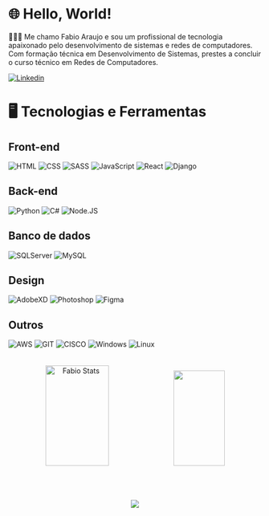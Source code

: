 # 🌐 Hello, World!

👨🏻‍💻 Me chamo Fabio Araujo e sou um profissional de tecnologia apaixonado pelo desenvolvimento de sistemas e redes de computadores. Com formação técnica em Desenvolvimento de Sistemas, prestes a concluir o curso técnico em Redes de Computadores.

[![Linkedin](https://img.shields.io/badge/LinkedIn-0077B5?style=for-the-badge&logo=linkedin&logoColor=white)](https://www.linkedin.com/in/fabio-araujo-silva-084758190/)

<h1></h1>

 # 🖥️ Tecnologias e Ferramentas

 ## Front-end

<div style="display: inline_block">
<img align="align" alt="HTML" src="https://img.shields.io/badge/HTML5-E34F26?style=for-the-badge&logo=html5&logoColor=white"/>
<img align="align" alt="CSS" src="https://img.shields.io/badge/CSS3-1572B6?style=for-the-badge&logo=css3&logoColor=white"/>
 <img align="align" alt="SASS" src="https://img.shields.io/badge/SASS-hotpink.svg?style=for-the-badge&logo=SASS&logoColor=white"/>
<img align="align" alt="JavaScript" src="https://img.shields.io/badge/JavaScript-F7DF1E?style=for-the-badge&logo=javascript&logoColor=black"/>
<img align="align" alt="React" src="https://img.shields.io/badge/react-%2320232a.svg?style=for-the-badge&logo=react&logoColor=%2361DAFB"/>
<img align="align" alt="Django" src="https://img.shields.io/badge/django-%23092E20.svg?style=for-the-badge&logo=django&logoColor=white"/>

 ## Back-end
 
<img align="align" alt="Python" src="https://img.shields.io/badge/Python-14354C?style=for-the-badge&logo=python&logoColor=white"/>
<img align="align" alt="C#" src="https://img.shields.io/badge/c%23-%23239120.svg?style=for-the-badge&logo=c-sharp&logoColor=white"/>
<img align="align" alt="Node.JS" src="https://img.shields.io/badge/node.js-6DA55F?style=for-the-badge&logo=node.js&logoColor=white"/>

## Banco de dados

<img align="align" alt="SQLServer" src="https://img.shields.io/badge/Microsoft%20SQL%20Server-CC2927?style=for-the-badge&logo=microsoft%20sql%20server&logoColor=white"/>
<img align="align" alt="MySQL" src="https://img.shields.io/badge/mysql-%2300f.svg?style=for-the-badge&logo=mysql&logoColor=white"/>

## Design

<img align="align" alt="AdobeXD" src="https://img.shields.io/badge/Adobe%20XD-470137?style=for-the-badge&logo=Adobe%20XD&logoColor=#FF61F6"/>
<img align="align" alt="Photoshop" src="https://img.shields.io/badge/adobe%20photoshop-%2331A8FF.svg?style=for-the-badge&logo=adobe%20photoshop&logoColor=white"/>
<img align="align" alt="Figma" src="https://img.shields.io/badge/figma-%23F24E1E.svg?style=for-the-badge&logo=figma&logoColor=white"/>

## Outros

<img align="align" alt="AWS" src="https://img.shields.io/badge/AWS-%23FF9900.svg?style=for-the-badge&logo=amazon-aws&logoColor=white"/>
<img align="align" alt="GIT" src="https://img.shields.io/badge/Git-E34F26?style=for-the-badge&logo=git&logoColor=white"/>
<img align="align" alt="CISCO" src="https://img.shields.io/badge/cisco-%23049fd9.svg?style=for-the-badge&logo=cisco&logoColor=black"/>
<img align="align" alt="Windows" src="https://img.shields.io/badge/Windows-0078D6?style=for-the-badge&logo=windows&logoColor=white"/>
<img align="align" alt="Linux" src="https://img.shields.io/badge/Linux-FCC624?style=for-the-badge&logo=linux&logoColor=black"/>


<br/>
<br/>
<br/>

<div align="center">  
  <img width="50%" height="200px" src="https://github-readme-stats.vercel.app/api?username=araujofa&show_icons=true&count_private=true&hide_border=true&title_color=ff91a4&icon_color=ff91a4&text_color=c9d1d9&bg_color=0d1117" alt="Fabio Stats" /> 
  <img width="45%" height="190px" src="https://github-readme-stats.vercel.app/api/top-langs/?username=araujofa&layout=compact&hide_border=true&title_color=ff91a4&text_color=ff91a4&bg_color=0d1117" />
</div>

<br/>
<br/>
<br/>


<p align="center">
  <img src="https://capsule-render.vercel.app/api?type=waving&color=gradient&height=65&section=footer"/>
</p>
